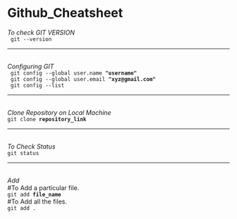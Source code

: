# Github_Cheatsheet


<!-- To Check GIT VERSION -->
<i>To check GIT VERSION</i><br>
<code> git --version </code>

<hr><br>
<!-- Configuring Git -->
<i>Configuring GIT</i><br>
<code> git config --global user.name <b>"username"</b></code><br>
<code> git config --global user.email <b>"xyz@gmail.com"</b></code><br>
<code> git config --list</code>

<hr><br>
<!-- Clone a Repository on our Local Machine -->
<i>Clone Repository on Local Machine</i><br>
<code>git clone <b>repository_link</b></code>

<hr><br>
<!-- Check Status -->
<i>To Check Status</i><br>
<code>git status</code>

<hr><br>
<!-- Add new or Changed files in our Working directory to the git staging area -->
<i>Add</i><br>
#To Add a particular file.<br>
<code>git add <b>file_name</b></code>
<br> 
#To Add all the files.<br>
<code>git add .</code>
